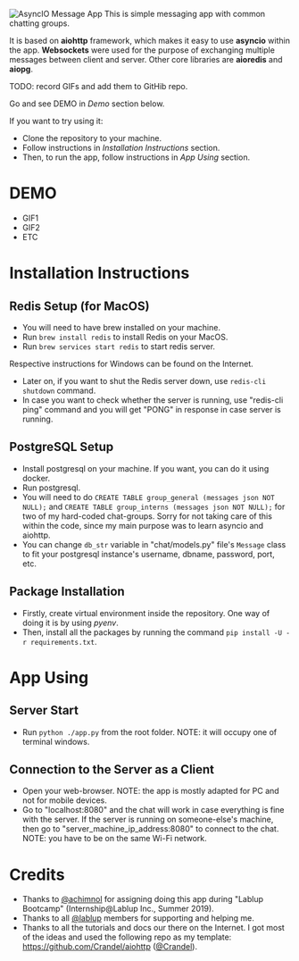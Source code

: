 ![AsyncIO Message App](https://github.com/temirrr/AsyncIO-Message-App/tree/master/static/img/msgapp_logo.png)
This is simple messaging app with common chatting groups.

It is based on **aiohttp** framework, which makes it easy to use **asyncio** within the app. **Websockets** were used for the purpose of exchanging multiple messages between client and server. Other core libraries are **aioredis** and **aiopg**.

TODO: record GIFs and add them to GitHib repo.

Go and see DEMO in _Demo_ section below.

If you want to try using it:
- Clone the repository to your machine.
- Follow instructions in _Installation Instructions_ section.
- Then, to run the app, follow instructions in _App Using_ section.

# DEMO

- GIF1
- GIF2
- ETC

# Installation Instructions

## Redis Setup (for MacOS)
- You will need to have brew installed on your machine.
- Run `brew install redis` to install Redis on your MacOS. 
- Run `brew services start redis` to start redis server.

Respective instructions for Windows can be found on the Internet.

- Later on, if you want to shut the Redis server down, use `redis-cli shutdown` command.
- In case you want to check whether the server is running, use "redis-cli ping" command and you will get "PONG" in response in case server is running.

## PostgreSQL Setup

- Install postgresql on your machine. If you want, you can do it using docker.
- Run postgresql.
- You will need to do `CREATE TABLE group_general (messages json NOT NULL);` and `CREATE TABLE group_interns (messages json NOT NULL);` for two of my hard-coded chat-groups. Sorry for not taking care of this within the code, since my main purpose was to learn asyncio and aiohttp.
- You can change `db_str` variable in "chat/models.py" file's `Message` class to fit your postgresql instance's username, dbname, password, port, etc.

## Package Installation
- Firstly, create virtual environment inside the repository. One way of doing it is by using _pyenv_.
- Then, install all the packages by running the command `pip install -U -r requirements.txt`.

# App Using

## Server Start
- Run `python ./app.py` from the root folder. NOTE: it will occupy one of terminal windows.

## Connection to the Server as a Client
- Open your web-browser. NOTE: the app is mostly adapted for PC and not for mobile devices.
- Go to "localhost:8080" and the chat will work in case everything is fine with the server. If the server is running on someone-else's machine, then go to "server_machine_ip_address:8080" to connect to the chat. NOTE: you have to be on the same Wi-Fi network.

# Credits

- Thanks to [@achimnol](https://github.com/achimnol) for assigning doing this app during "Lablup Bootcamp" (Internship@Lablup Inc., Summer 2019).
- Thanks to all [@lablup](https://github.com/lablup) members for supporting and helping me.
- Thanks to all the tutorials and docs our there on the Internet. I got most of the ideas and used the following repo as my template: https://github.com/Crandel/aiohttp ([@Crandel](https://github.com/Crandel)).